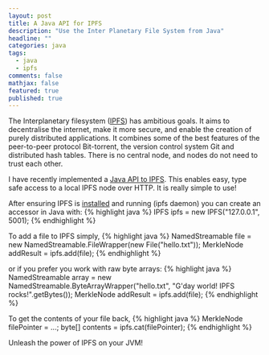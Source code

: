 ```yaml
---
layout: post
title: A Java API for IPFS
description: "Use the Inter Planetary File System from Java"
headline: ""
categories: java
tags: 
  - java
  - ipfs
comments: false
mathjax: false
featured: true
published: true
---
```


The Interplanetary filesystem (<a href="https://ipfs.io/">IPFS</a>) has ambitious goals. It aims to decentralise the internet, make it more secure, and enable the creation of purely distributed applications. It combines some of the best features of the peer-to-peer protocol Bit-torrent, the version control system Git and distributed hash tables. There is no central node, and nodes do not need to trust each other. 

I have recently implemented a <a href="https://github.com/ipfs/java-ipfs-api">Java API to IPFS</a>. This enables easy, type safe access to a local IPFS node over HTTP. It is really simple to use!

After ensuring IPFS is <a href="https://ipfs.io/docs/install/">installed</a> and running (ipfs daemon) you can create an accessor in Java with:
{% highlight java %}
IPFS ipfs = new IPFS("127.0.0.1", 5001);
{% endhighlight %}

To add a file to IPFS simply,
{% highlight java %}
NamedStreamable file = new NamedStreamable.FileWrapper(new File("hello.txt"));
MerkleNode addResult = ipfs.add(file);
{% endhighlight %}

or if you prefer you work with raw byte arrays:
{% highlight java %}
NamedStreamable array = new NamedStreamable.ByteArrayWrapper("hello.txt", "G'day world! IPFS rocks!".getBytes());
MerkleNode addResult = ipfs.add(file);
{% endhighlight %}

To get the contents of your file back, 
{% highlight java %}
MerkleNode filePointer = ...;
byte[] contents = ipfs.cat(filePointer);
{% endhighlight %}

Unleash the power of IPFS on your JVM!